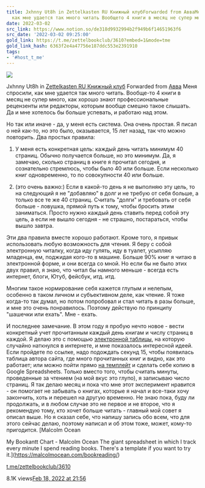 ```yaml
---
title: Jxhnny Ut8h in Zettelkasten RU Книжный клубForwarded from АвваМеня спросили
  как мне удается так много читать Вообщето 4 книги в месяц не супер много к
date: 2022-03-02
src_link: https://www.notion.so/de318d9932994b2f949b6f14651963f6
src_date: '2022-03-02 09:25:00'
gold_link: https://t.me/zettelbookclub/3610?embed=1&mode=tme
gold_link_hash: 6363f2e4a47756e187ddc553e2391910
tags:
- '#host_t_me'
---
```




*![](https://cdn4.cdn-telegram.org/file/kW0Ilo0tnqK3Q-cC08B3Znya2B44LWiZdTX0XoqSNEeb7b1nD6kv4G9tD7-tLU0g9fA5aKoO33b0lgW8GP5htR4TCj_WTG6CadRXeNGgaAToqHY7G6bskO6golGD3E8r_DwCcx0VWurQ704WSvvv_oUP2ARgEfNjpzCQeS5VKeBQIDraNtCjCyuK7BjuxlACxBlVh4aBZ3TD_uqSnKuR-dOKU-UbD7cqDPCT4ZfzLpJDcAaZ8L5tUSs8BzVnyny_-ViWZQ_eFfIT5VjK9XshRzc-tZHC6E1MnoqxfQkahjudDysvgcoVsoX6MdFYjnynEBhgUEXoNGdOXg4wMs-0vg.jpg)*



Jxhnny Ut8h in [Zettelkasten RU Книжный клуб](https://t.me/zettelbookclub)
Forwarded from [Авва](https://t.me/avvablog/1143)
Меня спросили, как мне удается так много читать. Вообще-то 4 книги в месяц не супер много, как хорошо знают профессиональные рецензенты или редакторы, которым вообще смешно такое слышать. Да и мне хотелось бы больше успевать, и работаю над этом.  
  
Но так или иначе - да, у меня есть система. Она очень простая. Я писал о ней как-то, но это было, оказывается, 15 лет назад, так что можно повторить. Два простых правила:  
  
1. У меня есть конкретная цель: каждый день читать минимум 40 страниц. Обычно получается больше, но это минимум. Да, я замечаю, сколько страниц в книге я прочитал сегодня, и сознательно стремлюсь, чтобы было 40 или больше. Если несколько книг одновременно, то по совокупности 40 или больше.  
  
2. (это очень важно:) Если в какой-то день я не выполняю эту цель, то на следующий я не "добавляю" в долг и не требую от себя больше, а только все те же 40 страниц. Считать "долги" и требовать от себя больше - ловушка, прямой путь к тому, чтобы бросить этим заниматься. Просто нужно каждый день ставить перед собой эту цель, а если не вышло сегодня - не страшно, постараться, чтобы вышло завтра.  
  
Эти два правила вместе хорошо работают. Кроме того, я привык использовать любую возможность для чтения. Я беру с собой электронную читалку, когда иду гулять, иду в туалет, усыпляю младенца, ем, поджидая кого-то в машине. Больше 90% книг я читаю в электронной форме, и они всегда со мной. Но если бы не было этих двух правил, я знаю, что читал бы намного меньше - всегда есть интернет, блоги, Ютуб, фейсбук, итд. итд.  
  
Многим такое нормирование себя кажется глупым и нелепым, особенно в таком личном и субъективном деле, как чтение. Я тоже когда-то так думал, но потом попробовал и стал читать в разы больше, и мне это очень понравилось. Поэтому действую по принципу "шашечки или ехать". Мне - ехать.  
  
И последнее замечание. В этом году я пробую нечто новое - вести конкретный учет прочитанным каждый день книгам и числу страниц в каждой. Я делаю это с помощью [электронной таблицы](https://malcolmocean.com/bookreading/), на которую случайно наткнулся в интернете, и мне показалось интересной идеей. Если пройдете по ссылке, надо подождать секунд 15, чтобы появилась таблица автора сайта, где много прочитанных книг и видно, как это работает; или можно пойти прямо [на темплейт](https://docs.google.com/spreadsheets/d/1cVfXS8D8dfiJKtX3Du_gSVWUOUzXqE9qOVj6sM3JUyU/edit#gid=1622108706) и сделать себе копию в Google Spreadsheets. Только вместо того, чтобы считать минуты, проведенные за чтением (на мой вкус это глупо), я записываю число страниц. Я так делаю месяц и пока что мне этот эксперимент нравится - он помогает не забывать о книгах, которые я начал и все-таки хочу закончить, хоть и перешел на другую временно. Не знаю пока, буду ли продолжать, и в любом случае это не первое и не второе, что я рекомендую тому, кто хочет больше читать - главный мой совет я описал выше. Но я сказал себе, что напишу запись обо всем, что для этого сейчас делаю, поэтому написал и об этом тоже, может, кому-то пригодится.
[Malcolm Ocean

My Bookantt Chart - Malcolm Ocean
The giant spreadsheet in which I track every minute I spend reading books. There's a template if you want to try it.](https://malcolmocean.com/bookreading/)

[t.me/zettelbookclub/3610](https://t.me/zettelbookclub/3610)

8.1K views[Feb 18, 2022 at 21:56](https://t.me/zettelbookclub/3610)
